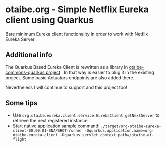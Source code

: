 # otaibe.org - Simple Netflix Eureka client using Quarkus

Bare minimum Eureka client functionality in order to work with Netflix Eureka Server

## Additional info
The Quarkus Based Eureka Client is rewritten as a library in [otaibe-commons-quarkus project](https://github.com/tpenakov/otaibe-commons-quarkus) .
In that way is easier to plug it in the existing project. Some basic Actuators endpoints are also added there. 

Nevertheless I will continue to support and this project too!

## Some tips
* Use ``org.otaibe.eureka.client.service.EurekaClient.getNextServer`` to retrieve the next registered instance.
* Start native application sample command: ``./target/org-otaibe-eureka-client-00.00.01-SNAPSHOT-runner -Dquarkus.application.name=org-otaibe-eureka-client -Dquarkus.servlet.context-path=/otaibe-at-flight``
 
